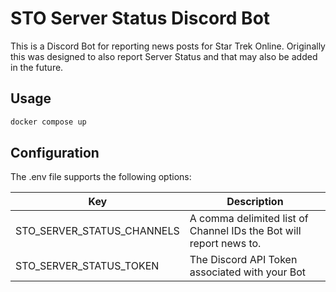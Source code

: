# STO Server Status Discord Bot

This is a Discord Bot for reporting news posts for Star Trek Online. Originally this
was designed to also report Server Status and that may also be added in the future.

## Usage

```bash
docker compose up
```

## Configuration

The .env file supports the following options:

| Key | Description |
| --- | --- |
| STO_SERVER_STATUS_CHANNELS | A comma delimited list of Channel IDs the Bot will report news to. |
| STO_SERVER_STATUS_TOKEN | The Discord API Token associated with your Bot |



